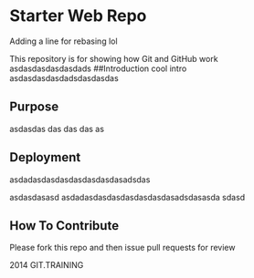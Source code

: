 # Starter Web Repo

Adding a line for rebasing lol

This repository is for showing how Git and GitHub work
asdasdasdasdasdads
##Introduction
cool intro asdasdasdasdadsdasdasdas
## Purpose
asdasdas das das das as 
## Deployment
asdadasdasdasdasdasdasdasadsdas

asdasdasasd
asdadasdasdasdasdasdasdasadsdasasda
sdasd

## How To Contribute
Please fork this repo and then issue pull requests for review

2014 GIT.TRAINING